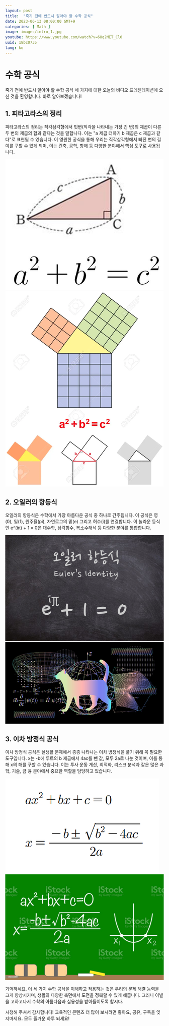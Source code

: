 ```yaml
---
layout: post
title:  "죽기 전에 반드시 알아야 할 수학 공식"
date: 2023-06-13 08:00:00 GMT+9
categories: [ Math ]
image: images/intro_1.jpg
youtube: https://www.youtube.com/watch?v=6Uq2MET_Cl0
uuid: 18bc0735
lang: ko
---
```


# 수학 공식

죽기 전에 반드시 알아야 할 수학 공식 세 가지에 대한 오늘의 비디오 프레젠테이션에 오신 것을 환영합니다. 바로 알아보겠습니다!

## 1. 피타고라스의 정리

피타고라스의 정리는 직각삼각형에서 빗변(직각을 나타내는 가장 긴 변)의 제곱이 다른 두 변의 제곱의 합과 같다는 것을 말합니다. 이는 "a 제곱 더하기 b 제곱은 c 제곱과 같다"로 표현될 수 있습니다. 이 영원한 공식을 통해 우리는 직각삼각형에서 빠진 변의 길이를 구할 수 있게 되며, 이는 건축, 공학, 항해 등 다양한 분야에서 핵심 도구로 사용됩니다.

![1_1.jpg](images/1_1.png)
![1_2.webp](images/1_2.webp)

## 2. 오일러의 항등식

오일러의 항등식은 수학에서 가장 아름다운 공식 중 하나로 간주됩니다. 이 공식은 영(0), 일(1), 원주율(pi), 자연로그의 밑(e) 그리고 허수(i)를 연결합니다. 이 놀라운 등식인 e^(iπ) + 1 = 0은 대수학, 삼각함수, 복소수해석 등 다양한 분야를 통합합니다.

![2_1.jpg](images/2_1.jpg)
![2_2.jpg](images/2_2.jpg)

## 3. 이차 방정식 공식

이차 방정식 공식은 실생활 문제에서 종종 나타나는 이차 방정식을 풀기 위해 꼭 필요한 도구입니다. x는 -b에 루트의 b 제곱에서 4ac를 뺀 값, 모두 2a로 나눈 것이며, 이를 통해 x의 해를 구할 수 있습니다. 이는 투사 운동 계산, 최적화, 리스크 분석과 같은 많은 과학, 기술, 금 융 분야에서 중요한 역할을 담당하고 있습니다.

![3_1.png](images/3_1.png)
![3_2.jpg](images/3_2.jpg)

기억하세요. 이 세 가지 수학 공식을 이해하고 적용하는 것은 우리의 문제 해결 능력을 크게 향상시키며, 생활의 다양한 측면에서 도전을 정복할 수 있게 해줍니다. 그러니 이별을 고하고나서 수학의 아름다움과 실용성을 받아들이도록 합시다.

시청해 주셔서 감사합니다! 교육적인 콘텐츠 더 많이 보시려면 좋아요, 공유, 구독을 잊지마세요. 모두 즐거운 하루 되세요!